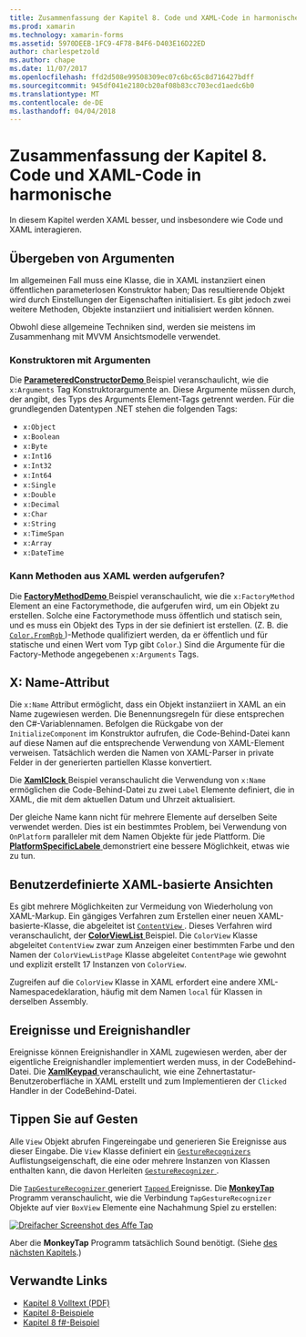 ```yaml
---
title: Zusammenfassung der Kapitel 8. Code und XAML-Code in harmonische
ms.prod: xamarin
ms.technology: xamarin-forms
ms.assetid: 5970DEEB-1FC9-4F78-B4F6-D403E16D22ED
author: charlespetzold
ms.author: chape
ms.date: 11/07/2017
ms.openlocfilehash: ffd2d508e99508309ec07c6bc65c8d716427bdff
ms.sourcegitcommit: 945df041e2180cb20af08b83cc703ecd1aedc6b0
ms.translationtype: MT
ms.contentlocale: de-DE
ms.lasthandoff: 04/04/2018
---
```

# <a name="summary-of-chapter-8-code-and-xaml-in-harmony"></a>Zusammenfassung der Kapitel 8. Code und XAML-Code in harmonische

In diesem Kapitel werden XAML besser, und insbesondere wie Code und XAML interagieren.

## <a name="passing-arguments"></a>Übergeben von Argumenten

Im allgemeinen Fall muss eine Klasse, die in XAML instanziiert einen öffentlichen parameterlosen Konstruktor haben; Das resultierende Objekt wird durch Einstellungen der Eigenschaften initialisiert. Es gibt jedoch zwei weitere Methoden, Objekte instanziiert und initialisiert werden können.

Obwohl diese allgemeine Techniken sind, werden sie meistens im Zusammenhang mit MVVM Ansichtsmodelle verwendet.

### <a name="constructors-with-arguments"></a>Konstruktoren mit Argumenten

Die [ **ParameteredConstructorDemo** ](https://github.com/xamarin/xamarin-forms-book-samples/tree/master/Chapter08/ParameteredConstructorDemo) Beispiel veranschaulicht, wie die `x:Arguments` Tag Konstruktorargumente an. Diese Argumente müssen durch, der angibt, des Typs des Arguments Element-Tags getrennt werden. Für die grundlegenden Datentypen .NET stehen die folgenden Tags:

- `x:Object`
- `x:Boolean`
- `x:Byte`
- `x:Int16`
- `x:Int32`
- `x:Int64`
- `x:Single`
- `x:Double`
- `x:Decimal`
- `x:Char`
- `x:String`
- `x:TimeSpan`
- `x:Array`
- `x:DateTime`

### <a name="can-i-call-methods-from-xaml"></a>Kann Methoden aus XAML werden aufgerufen?

Die [ **FactoryMethodDemo** ](https://github.com/xamarin/xamarin-forms-book-samples/tree/master/Chapter08/FactoryMethodDemo) Beispiel veranschaulicht, wie die `x:FactoryMethod` Element an eine Factorymethode, die aufgerufen wird, um ein Objekt zu erstellen. Solche eine Factorymethode muss öffentlich und statisch sein, und es muss ein Objekt des Typs in der sie definiert ist erstellen. (Z. B. die [ `Color.FromRgb` ](https://developer.xamarin.com/api/member/Xamarin.Forms.Color.FromRgb/p/System.Double/System.Double/System.Double/))-Methode qualifiziert werden, da er öffentlich und für statische und einen Wert vom Typ gibt `Color`.) Sind die Argumente für die Factory-Methode angegebenen `x:Arguments` Tags.

## <a name="the-xname-attribute"></a>X: Name-Attribut

Die `x:Name` Attribut ermöglicht, dass ein Objekt instanziiert in XAML an ein Name zugewiesen werden. Die Benennungsregeln für diese entsprechen den C#-Variablennamen. Befolgen die Rückgabe von der `InitializeComponent` im Konstruktor aufrufen, die Code-Behind-Datei kann auf diese Namen auf die entsprechende Verwendung von XAML-Element verweisen. Tatsächlich werden die Namen von XAML-Parser in private Felder in der generierten partiellen Klasse konvertiert.

Die [ **XamlClock** ](https://github.com/xamarin/xamarin-forms-book-samples/tree/master/Chapter08/XamlClock) Beispiel veranschaulicht die Verwendung von `x:Name` ermöglichen die Code-Behind-Datei zu zwei `Label` Elemente definiert, die in XAML, die mit dem aktuellen Datum und Uhrzeit aktualisiert.

Der gleiche Name kann nicht für mehrere Elemente auf derselben Seite verwendet werden. Dies ist ein bestimmtes Problem, bei Verwendung von `OnPlatform` paralleler mit dem Namen Objekte für jede Plattform. Die [ **PlatformSpecificLabele** ](https://github.com/xamarin/xamarin-forms-book-samples/tree/master/Chapter08/PlatformSpecificLabels) demonstriert eine bessere Möglichkeit, etwas wie zu tun.

## <a name="custom-xaml-based-views"></a>Benutzerdefinierte XAML-basierte Ansichten

Es gibt mehrere Möglichkeiten zur Vermeidung von Wiederholung von XAML-Markup. Ein gängiges Verfahren zum Erstellen einer neuen XAML-basierte-Klasse, die abgeleitet ist [ `ContentView` ](https://developer.xamarin.com/api/type/Xamarin.Forms.ContentView/). Dieses Verfahren wird veranschaulicht, der [ **ColorViewList** ](https://github.com/xamarin/xamarin-forms-book-samples/tree/master/Chapter08/ColorViewList) Beispiel. Die `ColorView` Klasse abgeleitet `ContentView` zwar zum Anzeigen einer bestimmten Farbe und den Namen der `ColorViewListPage` Klasse abgeleitet `ContentPage` wie gewohnt und explizit erstellt 17 Instanzen von `ColorView`.

Zugreifen auf die `ColorView` Klasse in XAML erfordert eine andere XML-Namespacedeklaration, häufig mit dem Namen `local` für Klassen in derselben Assembly.

## <a name="events-and-handlers"></a>Ereignisse und Ereignishandler

Ereignisse können Ereignishandler in XAML zugewiesen werden, aber der eigentliche Ereignishandler implementiert werden muss, in der CodeBehind-Datei. Die [ **XamlKeypad** ](https://github.com/xamarin/xamarin-forms-book-samples/tree/master/Chapter08/XamlKeypad) veranschaulicht, wie eine Zehnertastatur-Benutzeroberfläche in XAML erstellt und zum Implementieren der `Clicked` Handler in der CodeBehind-Datei.

## <a name="tap-gestures"></a>Tippen Sie auf Gesten

Alle `View` Objekt abrufen Fingereingabe und generieren Sie Ereignisse aus dieser Eingabe. Die `View` Klasse definiert ein [ `GestureRecognizers` ](https://developer.xamarin.com/api/property/Xamarin.Forms.View.GestureRecognizers/) Auflistungseigenschaft, die eine oder mehrere Instanzen von Klassen enthalten kann, die davon Herleiten [ `GestureRecognizer` ](https://developer.xamarin.com/api/type/Xamarin.Forms.GestureRecognizer/).

Die [ `TapGestureRecognizer` ](https://developer.xamarin.com/api/type/Xamarin.Forms.TapGestureRecognizer/) generiert [ `Tapped` ](https://developer.xamarin.com/api/event/Xamarin.Forms.TapGestureRecognizer.Tapped/) Ereignisse. Die [ **MonkeyTap** ](https://github.com/xamarin/xamarin-forms-book-samples/tree/master/Chapter08/MonkeyTap) Programm veranschaulicht, wie die Verbindung `TapGestureRecognizer` Objekte auf vier `BoxView` Elemente eine Nachahmung Spiel zu erstellen:

[![Dreifacher Screenshot des Affe Tap](images/ch08fg07-small.png "Imitation Spiel")](images/ch08fg07-large.png#lightbox "Imitation Spiel")

Aber die **MonkeyTap** Programm tatsächlich Sound benötigt. (Siehe [des nächsten Kapitels](chapter09.md).)



## <a name="related-links"></a>Verwandte Links

- [Kapitel 8 Volltext (PDF)](https://download.xamarin.com/developer/xamarin-forms-book/XamarinFormsBook-Ch08-Apr2016.pdf)
- [Kapitel 8-Beispiele](https://github.com/xamarin/xamarin-forms-book-samples/tree/master/Chapter08)
- [Kapitel 8 f#-Beispiel](https://github.com/xamarin/xamarin-forms-book-samples/tree/master/Chapter08/FS/XamlKeypad)
